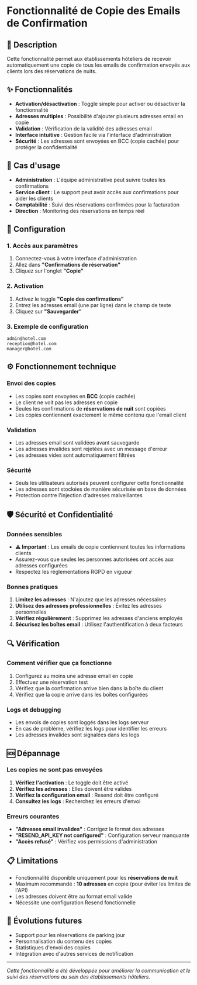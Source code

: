 # Fonctionnalité de Copie des Emails de Confirmation

## 📧 Description

Cette fonctionnalité permet aux établissements hôteliers de recevoir automatiquement une copie de tous les emails de confirmation envoyés aux clients lors des réservations de nuits.

## ✨ Fonctionnalités

- **Activation/désactivation** : Toggle simple pour activer ou désactiver la fonctionnalité
- **Adresses multiples** : Possibilité d'ajouter plusieurs adresses email en copie
- **Validation** : Vérification de la validité des adresses email
- **Interface intuitive** : Gestion facile via l'interface d'administration
- **Sécurité** : Les adresses sont envoyées en BCC (copie cachée) pour protéger la confidentialité

## 🎯 Cas d'usage

- **Administration** : L'équipe administrative peut suivre toutes les confirmations
- **Service client** : Le support peut avoir accès aux confirmations pour aider les clients
- **Comptabilité** : Suivi des réservations confirmées pour la facturation
- **Direction** : Monitoring des réservations en temps réel

## 🔧 Configuration

### 1. Accès aux paramètres

1. Connectez-vous à votre interface d'administration
2. Allez dans **"Confirmations de réservation"**
3. Cliquez sur l'onglet **"Copie"**

### 2. Activation

1. Activez le toggle **"Copie des confirmations"**
2. Entrez les adresses email (une par ligne) dans le champ de texte
3. Cliquez sur **"Sauvegarder"**

### 3. Exemple de configuration

```
admin@hotel.com
reception@hotel.com
manager@hotel.com
```

## ⚙️ Fonctionnement technique

### Envoi des copies

- Les copies sont envoyées en **BCC** (copie cachée)
- Le client ne voit pas les adresses en copie
- Seules les confirmations de **réservations de nuit** sont copiées
- Les copies contiennent exactement le même contenu que l'email client

### Validation

- Les adresses email sont validées avant sauvegarde
- Les adresses invalides sont rejetées avec un message d'erreur
- Les adresses vides sont automatiquement filtrées

### Sécurité

- Seuls les utilisateurs autorisés peuvent configurer cette fonctionnalité
- Les adresses sont stockées de manière sécurisée en base de données
- Protection contre l'injection d'adresses malveillantes

## 🛡️ Sécurité et Confidentialité

### Données sensibles

- **⚠️ Important** : Les emails de copie contiennent toutes les informations clients
- Assurez-vous que seules les personnes autorisées ont accès aux adresses configurées
- Respectez les réglementations RGPD en vigueur

### Bonnes pratiques

1. **Limitez les adresses** : N'ajoutez que les adresses nécessaires
2. **Utilisez des adresses professionnelles** : Évitez les adresses personnelles
3. **Vérifiez régulièrement** : Supprimez les adresses d'anciens employés
4. **Sécurisez les boîtes email** : Utilisez l'authentification à deux facteurs

## 🔍 Vérification

### Comment vérifier que ça fonctionne

1. Configurez au moins une adresse email en copie
2. Effectuez une réservation test
3. Vérifiez que la confirmation arrive bien dans la boîte du client
4. Vérifiez que la copie arrive dans les boîtes configurées

### Logs et debugging

- Les envois de copies sont loggés dans les logs serveur
- En cas de problème, vérifiez les logs pour identifier les erreurs
- Les adresses invalides sont signalées dans les logs

## 🆘 Dépannage

### Les copies ne sont pas envoyées

1. **Vérifiez l'activation** : Le toggle doit être activé
2. **Vérifiez les adresses** : Elles doivent être valides
3. **Vérifiez la configuration email** : Resend doit être configuré
4. **Consultez les logs** : Recherchez les erreurs d'envoi

### Erreurs courantes

- **"Adresses email invalides"** : Corrigez le format des adresses
- **"RESEND_API_KEY not configured"** : Configuration serveur manquante
- **"Accès refusé"** : Vérifiez vos permissions d'administration

## 📋 Limitations

- Fonctionnalité disponible uniquement pour les **réservations de nuit**
- Maximum recommandé : **10 adresses** en copie (pour éviter les limites de l'API)
- Les adresses doivent être au format email valide
- Nécessite une configuration Resend fonctionnelle

## 🔄 Évolutions futures

- Support pour les réservations de parking jour
- Personnalisation du contenu des copies
- Statistiques d'envoi des copies
- Intégration avec d'autres services de notification

---

_Cette fonctionnalité a été développée pour améliorer la communication et le suivi des réservations au sein des établissements hôteliers._
